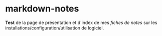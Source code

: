 # markdown-notes
**Test** de la page de présentation et d'index de mes *fiches de notes* sur les installations/configuration/utilisation de logiciel.